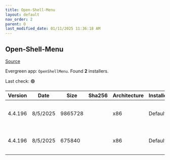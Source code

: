 ```yaml
---
title: Open-Shell-Menu
layout: default
nav_order: 2
parent: O
last_modified_date: 01/11/2025 11:36:18 AM
---
```


## Open-Shell-Menu

[Source](https://open-shell.github.io/Open-Shell-Menu/)

Evergreen app: `OpenShellMenu`. Found **2** installers.

Last check: 🟢

| Version | Date     | Size    | Sha256 | Architecture | InstallerType | Type | URI                                                                                                                                                                                                        |
| ------- | -------- | ------- | ------ | ------------ | ------------- | ---- | ---------------------------------------------------------------------------------------------------------------------------------------------------------------------------------------------------------- |
| 4.4.196 | 8/5/2025 | 9865728 |        | x86          | Default       | exe  | [https://github.com/Open-Shell/Open-Shell-Menu/releases/download/v4.4.196/OpenShellSetup_4_4_196.exe](https://github.com/Open-Shell/Open-Shell-Menu/releases/download/v4.4.196/OpenShellSetup_4_4_196.exe) |
| 4.4.196 | 8/5/2025 | 675840  |        | x86          | Default       | exe  | [https://github.com/Open-Shell/Open-Shell-Menu/releases/download/v4.4.196/Utility.exe](https://github.com/Open-Shell/Open-Shell-Menu/releases/download/v4.4.196/Utility.exe)                               |
